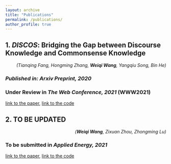 ```yaml
---
layout: archive
title: "Publications"
permalink: /publications/
author_profile: true
---
```


## 1. ***DISCOS***: Bridging the Gap between Discourse Knowledge and Commonsense Knowledge

<div style="text-align: right"><i>(Tianqing Fang, Hongming Zhang, <b>Weiqi Wang</b>, Yangqiu Song, Bin He)</i></div>

### *Published in: Arxiv Preprint, 2020*
### Under Review in *The Web Conference, 2021* **(WWW2021)**

[link to the paper](https://mighty-weaver.github.io/), [link to the code](https://mighty-weaver.github.io/)

## 2. TO BE UPDATED

<div style="text-align: right"><i>(<b>Weiqi Wang</b>, Zixuan Zhou, Zhongming Lu)</i></div>

### To be submitted in ***Applied Energy, 2021***

[link to the paper](https://mighty-weaver.github.io/), [link to the code](https://github.com/MighTy-Weaver/Inefficient-AC-detection)
